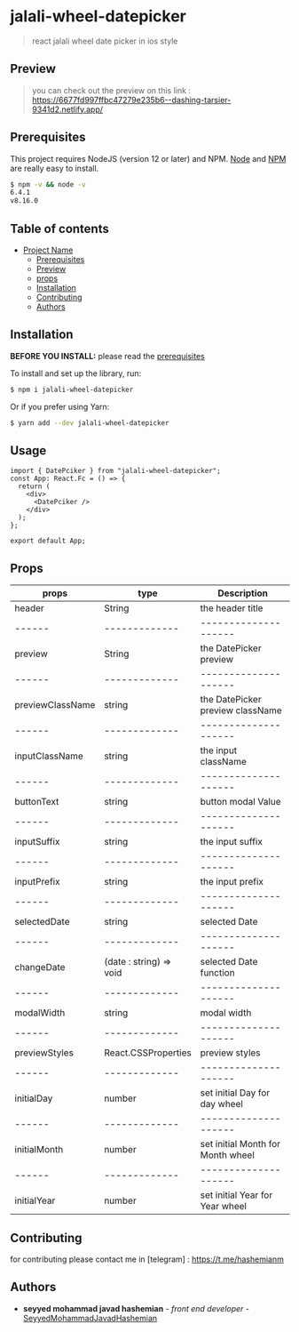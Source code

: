 # jalali-wheel-datepicker

> react jalali wheel date picker in ios style

## Preview

> you can check out the preview on this link : https://6677fd997ffbc47279e235b6--dashing-tarsier-9341d2.netlify.app/

## Prerequisites

This project requires NodeJS (version 12 or later) and NPM.
[Node](http://nodejs.org/) and [NPM](https://npmjs.org/) are really easy to install.

```sh
$ npm -v && node -v
6.4.1
v8.16.0
```

## Table of contents

- [Project Name](#project-name)
  - [Prerequisites](#prerequisites)
  - [Preview](#preview)
  - [props](#props)
  - [Installation](#installation)
  - [Contributing](#contributing)
  - [Authors](#authors)

## Installation

**BEFORE YOU INSTALL:** please read the [prerequisites](#prerequisites)

To install and set up the library, run:

```sh
$ npm i jalali-wheel-datepicker
```

Or if you prefer using Yarn:

```sh
$ yarn add --dev jalali-wheel-datepicker
```

## Usage

```tsx
import { DatePciker } from "jalali-wheel-datepicker";
const App: React.Fc = () => {
  return (
    <div>
      <DatePciker />
    </div>
  );
};

export default App;
```

## Props

| props            | type                    | Description                       |
| ---------------- | ----------------------- | --------------------------------- |
| header           | String                  | the header title                  |
| ------           | -------------           | --------------------              |
| preview          | String                  | the DatePicker preview            |
| ------           | -------------           | --------------------              |
| previewClassName | string                  | the DatePicker preview className  |
| ------           | -------------           | --------------------              |
| inputClassName   | string                  | the input className               |
| ------           | -------------           | --------------------              |
| buttonText       | string                  | button modal Value                |
| ------           | -------------           | --------------------              |
| inputSuffix      | string                  | the input suffix                  |
| ------           | -------------           | --------------------              |
| inputPrefix      | string                  | the input prefix                  |
| ------           | -------------           | --------------------              |
| selectedDate     | string                  | selected Date                     |
| ------           | -------------           | --------------------              |
| changeDate       | (date : string) => void | selected Date function            |
| ------           | -------------           | --------------------              |
| modalWidth       | string                  | modal width                       |
| ------           | -------------           | --------------------              |
| previewStyles    | React.CSSProperties     | preview styles                    |
| ------           | -------------           | --------------------              |
| initialDay       | number                  | set initial Day for day wheel     |
| ------           | -------------           | --------------------              |
| initialMonth     | number                  | set initial Month for Month wheel |
| ------           | -------------           | --------------------              |
| initialYear      | number                  | set initial Year for Year wheel   |

## Contributing

for contributing please contact me in [telegram] : https://t.me/hashemianm

## Authors

- **seyyed mohammad javad hashemian** - _front end developer_ - [SeyyedMohammadJavadHashemian](https://github.com/mjhashemian)

